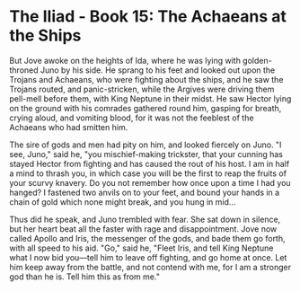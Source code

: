 
# The Iliad - Book 15: The Achaeans at the Ships

But Jove awoke on the heights of Ida, where he was lying with golden-throned Juno by his side. He sprang to his feet and looked out upon the Trojans and Achaeans, who were fighting about the ships, and he saw the Trojans routed, and panic-stricken, while the Argives were driving them pell-mell before them, with King Neptune in their midst. He saw Hector lying on the ground with his comrades gathered round him, gasping for breath, crying aloud, and vomiting blood, for it was not the feeblest of the Achaeans who had smitten him.

The sire of gods and men had pity on him, and looked fiercely on Juno. "I see, Juno," said he, "you mischief-making trickster, that your cunning has stayed Hector from fighting and has caused the rout of his host. I am in half a mind to thrash you, in which case you will be the first to reap the fruits of your scurvy knavery. Do you not remember how once upon a time I had you hanged? I fastened two anvils on to your feet, and bound your hands in a chain of gold which none might break, and you hung in mid...

Thus did he speak, and Juno trembled with fear. She sat down in silence, but her heart beat all the faster with rage and disappointment. Jove now called Apollo and Iris, the messenger of the gods, and bade them go forth, with all speed to his aid. "Go," said he, "Fleet Iris, and tell King Neptune what I now bid you—tell him to leave off fighting, and go home at once. Let him keep away from the battle, and not contend with me, for I am a stronger god than he is. Tell him this as from me."

